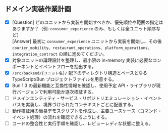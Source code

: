 ## ドメイン実装作業計画

- [x] [Question] どのユニットから実装を開始すべきか、優先順位や範囲の指定はありますか？（例: `consumer_experience` のみ、もしくは全ユニット順序など）  
  [Answer] 最初に `consumer_experience` ユニットから実装を開始し、その後 `courier_mobility`、`restaurant_operations`、`platform_operations`、`integration_contract` の順に進めてください。
- [x] 対象ユニットの論理設計を整理し、最小限の in-memory 実装に必要なコンポーネントとイベントフローを抽出する。
- [x] `/src/backend/{ユニット名}/` 配下のディレクトリ構造とベースとなる TypeScript/Bun プロジェクトファイルを用意する。
- [x] Bun 1.3 の最新機能と互換性情報を確認し、使用予定 API・ライブラリが現行バージョンで利用可能か逐次検証する。
- [ ] ドメインエンティティ・サービス・リポジトリエミュレーション・イベントバスを実装し、境界づけられたコンテキストごとに配置する。
- [ ] 動作検証用の簡易デモスクリプトを作成し、主要ユースケース（コマンド・イベント処理）の流れを確認できるようにする。
- [ ] コードの整合性と実行手順を確認し、レビューレディな状態に整える。
